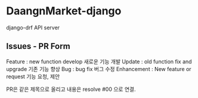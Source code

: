 # DaangnMarket-django
django-drf API server

## Issues - PR Form 
Feature : new function develop 새로운 기능 개발
Update : old function fix and upgrade 기존 기능 향상
Bug : bug fix 버그 수정
Enhancement : New feature or request 기능 요청, 제안

PR은 같은 제목으로 올리고 내용은 resolve #00 으로 연결.
